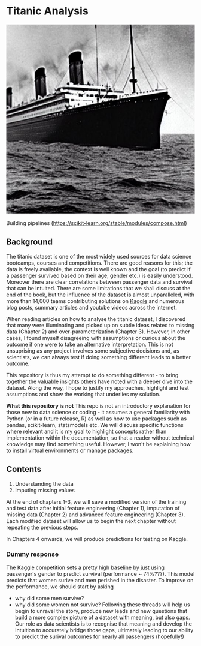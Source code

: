 # Titanic Analysis


<img src="./img/titanic_stablediff.jpeg" alt="a black and white photo of a steamliner ship">


Building pipelines (https://scikit-learn.org/stable/modules/compose.html)

## Background

The titanic dataset is one of the most widely used sources for data science bootcamps, courses and competitions. There are good reasons for this; the data is freely available, the context is well known and the goal (to predict if a passenger survived based on their age, gender etc.) is easily understood. Moreover there are clear correlations between passenger data and survival that can be intuited. There are some limitations that we shall discuss at the end of the book, but the influence of the dataset is almost unparalleled, with more than 14,000 teams contributing solutions on [Kaggle](https://www.kaggle.com/competitions/titanic) and numerous blog posts, summary articles and youtube videos across the internet.

When reading articles on how to analyse the titanic dataset, I discovered that many were illuminating and picked up on subtle ideas related to missing data (Chapter 2) and over-parameterization (Chapter 3). However, in other cases, I found myself disagreeing with assumptions or curious about the outcome if one were to take an alternative interpretation. This is not unsuprising as any project involves some subjective decisions and, as scientists, we can always test if doing something different leads to a better outcome.

This repository is thus my attempt to do something different - to bring together the valuable insights others have noted with a deeper dive into the dataset. Along the way, I hope to justify my approaches, highlight and test assumptions and show the working that underlies my solution. 

**What this repository is not**
This repo is not an introductory explanation for those new to data science or coding - it assumes a general familiarity with Python (or in a future release, R) as well as how to use packages such as pandas, scikit-learn, statsmodels etc. We will discuss specific functions where relevant and it is my goal to highlight concepts rather than implementation within the documentation, so that a reader without technical knowledge may find something useful. However, I won't be explaining how to install virtual environments or manage packages.




## Contents

1. Understanding the data
2. Imputing missing values



At the end of chapters 1-3, we will save a modified version of the training and test data after initial feature engineering (Chapter 1), imputation of missing data (Chapter 2) and advanced feature engineering (Chapter 3). Each modified dataset will allow us to begin the next chapter without repeating the previous steps.

In Chapters 4 onwards, we will produce predictions for testing on Kaggle. 




### Dummy response

The Kaggle competition sets a pretty high baseline by just using passenger's gender to predict survival (performance ~ 74%???). This model predicts that women surive and men perished in the disaster. To improve on the performance, we should start by asking
- why did some men survive?
- why did some women not survive?
Following these threads will help us begin to unravel the story, produce new leads and new questions that build a more complex picture of a dataset with meaning, but also gaps. Our role as data scientists is to recognise that meaning and develop the intuition to accurately bridge those gaps, ultimately leading to our ability to predict the surival outcomes for nearly all passengers (hopefully!)


